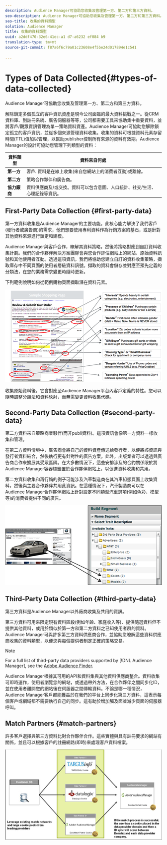 ```yaml
---
description: Audience Manager可協助您收集及管理第一方、第二方和第三方資料。
seo-description: Audience Manager可協助您收集及管理第一方、第二方和第三方資料。
seo-title: 收集的資料類型
solution: Audience Manager
title: 收集的資料類型
uuid: a2ddf470-32e6-41ec-a1 d7-a6232 ef084 b9
translation-type: tm+mt
source-git-commit: f87a6f6c79a01c23608e4f5be24d017894e1c541

---
```



# Types of Data Collected{#types-of-data-collected}

Audience Manager可協助您收集及管理第一方、第二方和第三方資料。

解除鎖定多個孤立的客戶資訊資產是現今公司面臨的最大資料挑戰之一。從CRM資料庫、到註冊系統、廣告伺服器等等，公司都需要工具來協助集中重要資料，並將客戶/觀眾資訊管理為單一策略資料資產。Audience Manager可協助您解除鎖定孤立的客戶資訊，並從多個來源管理資料收集。收集的資料可根據資料元素存留時間(TTL)值加以管理，以幫助publisher控制所有來源的資料有效期。Audience Manager的設計可協助您管理下列類型的資料：

| 資料類型 | 資料來自何處 |
|---|---|
| **第一方** | 客戶. 資料是在線上收集(來自您網站上的消費者互動)或離線。 |
| **第二方** | 策略合作夥伴和廣告商。 |
| **協力廠商** | 資料供應商及/或交換。資料可以包含意圖、人口統計、社交/生活、心理記錄等資訊。 |

## First-Party Data Collection {#first-party-data}

第一方資料收集是Audience Manager的主要功能。此核心能力解決了我們客戶(發行者或廣告商)的需求，他們想要使用專利資料作為行銷方案的基石，或是針對其他資料來源進行鎖定和建模。

<!-- 

c_1st_party_data.xml

 -->

Audience Manager與客戶合作，瞭解其資料策略，然後將策略對應到自訂資料收集計劃。我們的合作夥伴解決方案團隊會與您合作評估網站上的網站、原始資料訊號和其他使用者互動。透過這項資訊，我們將協助您建立自訂的資料收集策略，擷取庫存中不同頁面的使用者層級資料訊號。擷取的資料會儲存並對應至預先定義的分類法，在您的業務需求變更時隨時更新。

下列範例說明如何從範例購物頁面擷取潛在資料元素。

![](assets/1st_party_800px.png)

收集原始資料後，它會對應至Audience Manager平台內客戶定義的特性。您可以隨時調整分類法和資料映射，而無需變更資料收集代碼。

## Second-Party Data Collection {#second-party-data}

第二方資料來自策略商業夥伴(而非publi資料)。這項資訊會像第一方資料一樣收集和管理。

<!-- 

c_2nd_party_data.xml

 -->

在第二方資料情境中，廣告商會將自己的資料資產傳送給發行者，以便將該資訊與發行者資料結合，然後執行更有針對性的廣告方案。此外，出版業者可以透過與廣告商合作來擴展其受眾區隔。在大多數情況下，這些安排涉及的合約關係限於將Audience Manager容器標籤置於合作夥伴網站上，以促進資料收集和共用。

第二方資料收集和再行銷的例子可能涉及汽車製造商在其汽車組態頁面上收集資料，然後與主要合作夥伴共用此資訊。在這種情況下，汽車製造商可以在Audience Manager合作夥伴網站上針對設定不同類型汽車選項(例如色彩、模型等)的消費者提供不同的廣告。

![](assets/2nd_party_700px.png)

## Third-Party Data Collection {#third-party-data}

第三方資料是Audience Manager以外廠商收集及共用的資訊。

<!-- 

c_3rd_party_data.xml

 -->

第三方資料可用來限定現有資料區段(例如年齡、家庭收入等)、提供隨選資料但不提供其他資料，或用於類似於第一方和第二方資料之已知使用者群的資料。Audience Manager可與許多第三方資料供應商合作，並協助您瞭解這些資料供應商收集的資料類型，以便您與每個提供者制定正確的策略交易。

>[!NOTE]
>
>For a full list of third-party data providers supported by [!DNL Audience Manager], see the [Adobe Audience Finder](https://www.adobe-audience-finder.com/).

Audience Manager根據其可用的API和資料集與其他資料供應商整合。資料收集可即時運作，使用者瀏覽您的網站，或透過帶外方法，在合作夥伴之間同步化ID，並在使用者離開您的網站後在伺服器之間傳輸資料。不論是哪一種情況，Audience Manager客戶都能獲益於在我們的平台上同步化第三方資料，這表示每個客戶或網域都不需要執行自己的同步。這有助於增加觸及面並減少頁面的伺服器呼叫。

## Match Partners {#match-partners}

許多客戶選擇與第三方資料比對合作夥伴合作。這些實體與具有註冊要求的網站有關係，並且可以根據客戶的註冊網路(即時)來處理客戶資料檔案。

![](assets/data_provider_match_700px.png)

